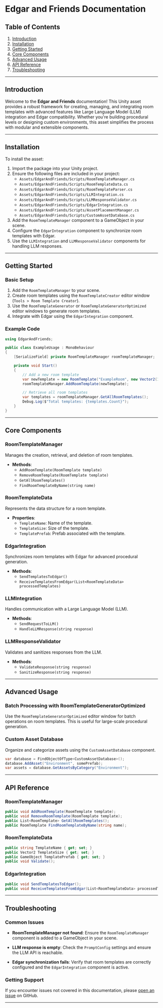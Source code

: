 # Edgar and Friends Documentation

## Table of Contents
1. [Introduction](#introduction)
2. [Installation](#installation)
3. [Getting Started](#getting-started)
4. [Core Components](#core-components)
5. [Advanced Usage](#advanced-usage)
6. [API Reference](#api-reference)
7. [Troubleshooting](#troubleshooting)

---

## Introduction

Welcome to the **Edgar and Friends** documentation! This Unity asset provides a robust framework for creating, managing, and integrating room templates with advanced features like Large Language Model (LLM) integration and Edgar compatibility. Whether you're building procedural levels or designing custom environments, this asset simplifies the process with modular and extensible components.

---

## Installation

To install the asset:

1. Import the package into your Unity project.
2. Ensure the following files are included in your project:
   - `Assets/EdgarAndFriends/Scripts/RoomTemplateManager.cs`
   - `Assets/EdgarAndFriends/Scripts/RoomTemplateData.cs`
   - `Assets/EdgarAndFriends/Scripts/RoomTemplateParser.cs`
   - `Assets/EdgarAndFriends/Scripts/LLMIntegration.cs`
   - `Assets/EdgarAndFriends/Scripts/LLMResponseValidator.cs`
   - `Assets/EdgarAndFriends/Scripts/EdgarIntegration.cs`
   - `Assets/EdgarAndFriends/Scripts/AssetPlacementManager.cs`
   - `Assets/EdgarAndFriends/Scripts/CustomAssetDatabase.cs`
3. Add the `RoomTemplateManager` component to a GameObject in your scene.
4. Configure the `EdgarIntegration` component to synchronize room templates with Edgar.
5. Use the `LLMIntegration` and `LLMResponseValidator` components for handling LLM responses.

---

## Getting Started

### Basic Setup

1. Add the `RoomTemplateManager` to your scene.
2. Create room templates using the `RoomTemplateCreator` editor window (`Tools > Room Template Creator`).
3. Use the `RoomTemplateGenerator` or `RoomTemplateGeneratorOptimized` editor windows to generate room templates.
4. Integrate with Edgar using the `EdgarIntegration` component.

### Example Code

```csharp
using EdgarAndFriends;

public class ExampleUsage : MonoBehaviour
{
    [SerializeField] private RoomTemplateManager roomTemplateManager;

    private void Start()
    {
        // Add a new room template
        var newTemplate = new RoomTemplate("ExampleRoom", new Vector2(10, 10), somePrefab);
        roomTemplateManager.AddRoomTemplate(newTemplate);

        // Retrieve all room templates
        var templates = roomTemplateManager.GetAllRoomTemplates();
        Debug.Log($"Total templates: {templates.Count}");
    }
}
```

---

## Core Components

### RoomTemplateManager
Manages the creation, retrieval, and deletion of room templates.

- **Methods**:
  - `AddRoomTemplate(RoomTemplate template)`
  - `RemoveRoomTemplate(RoomTemplate template)`
  - `GetAllRoomTemplates()`
  - `FindRoomTemplateByName(string name)`

### RoomTemplateData
Represents the data structure for a room template.

- **Properties**:
  - `TemplateName`: Name of the template.
  - `TemplateSize`: Size of the template.
  - `TemplatePrefab`: Prefab associated with the template.

### EdgarIntegration
Synchronizes room templates with Edgar for advanced procedural generation.

- **Methods**:
  - `SendTemplatesToEdgar()`
  - `ReceiveTemplatesFromEdgar(List<RoomTemplateData> processedTemplates)`

### LLMIntegration
Handles communication with a Large Language Model (LLM).

- **Methods**:
  - `SendRequestToLLM()`
  - `HandleLLMResponse(string response)`

### LLMResponseValidator
Validates and sanitizes responses from the LLM.

- **Methods**:
  - `ValidateResponse(string response)`
  - `SanitizeResponse(string response)`

---

## Advanced Usage

### Batch Processing with RoomTemplateGeneratorOptimized
Use the `RoomTemplateGeneratorOptimized` editor window for batch operations on room templates. This is useful for large-scale procedural generation.

### Custom Asset Database
Organize and categorize assets using the `CustomAssetDatabase` component.

```csharp
var database = FindObjectOfType<CustomAssetDatabase>();
database.AddAsset("Environment", somePrefab);
var assets = database.GetAssetsByCategory("Environment");
```

---

## API Reference

### RoomTemplateManager
```csharp
public void AddRoomTemplate(RoomTemplate template);
public void RemoveRoomTemplate(RoomTemplate template);
public List<RoomTemplate> GetAllRoomTemplates();
public RoomTemplate FindRoomTemplateByName(string name);
```

### RoomTemplateData
```csharp
public string TemplateName { get; set; }
public Vector2 TemplateSize { get; set; }
public GameObject TemplatePrefab { get; set; }
public void Validate();
```

### EdgarIntegration
```csharp
public void SendTemplatesToEdgar();
public void ReceiveTemplatesFromEdgar(List<RoomTemplateData> processedTemplates);
```

---

## Troubleshooting

### Common Issues

- **RoomTemplateManager not found**:
  Ensure the `RoomTemplateManager` component is added to a GameObject in your scene.

- **LLM response is empty**:
  Check the `PromptConfig` settings and ensure the LLM API is reachable.

- **Edgar synchronization fails**:
  Verify that room templates are correctly configured and the `EdgarIntegration` component is active.

### Getting Support

If you encounter issues not covered in this documentation, please [open an issue](https://github.com/teretzdev/edgar-extension/issues) on GitHub.

---